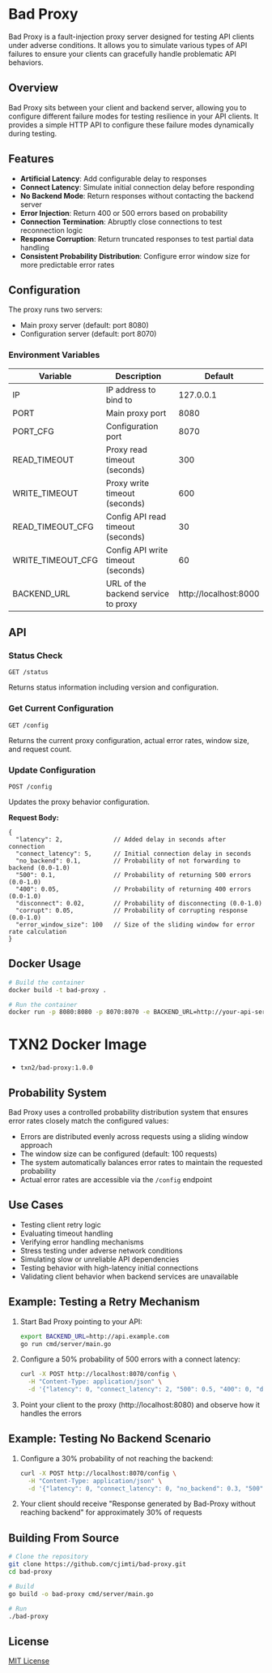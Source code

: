# Bad Proxy

Bad Proxy is a fault-injection proxy server designed for testing API clients under adverse conditions. It allows you to simulate various types of API failures to ensure your clients can gracefully handle problematic API behaviors.

## Overview

Bad Proxy sits between your client and backend server, allowing you to configure different failure modes for testing resilience in your API clients. It provides a simple HTTP API to configure these failure modes dynamically during testing.

## Features

- **Artificial Latency**: Add configurable delay to responses
- **Connect Latency**: Simulate initial connection delay before responding
- **No Backend Mode**: Return responses without contacting the backend server
- **Error Injection**: Return 400 or 500 errors based on probability
- **Connection Termination**: Abruptly close connections to test reconnection logic
- **Response Corruption**: Return truncated responses to test partial data handling
- **Consistent Probability Distribution**: Configure error window size for more predictable error rates

## Configuration

The proxy runs two servers:
- Main proxy server (default: port 8080)
- Configuration server (default: port 8070)

### Environment Variables

| Variable | Description | Default |
|----------|-------------|---------|
| IP | IP address to bind to | 127.0.0.1 |
| PORT | Main proxy port | 8080 |
| PORT_CFG | Configuration port | 8070 |
| READ_TIMEOUT | Proxy read timeout (seconds) | 300 |
| WRITE_TIMEOUT | Proxy write timeout (seconds) | 600 |
| READ_TIMEOUT_CFG | Config API read timeout (seconds) | 30 |
| WRITE_TIMEOUT_CFG | Config API write timeout (seconds) | 60 |
| BACKEND_URL | URL of the backend service to proxy | http://localhost:8000 |

## API

### Status Check

```
GET /status
```

Returns status information including version and configuration.

### Get Current Configuration

```
GET /config
```

Returns the current proxy configuration, actual error rates, window size, and request count.

### Update Configuration

```
POST /config
```

Updates the proxy behavior configuration.

**Request Body:**

```plain
{
  "latency": 2,              // Added delay in seconds after connection
  "connect_latency": 5,      // Initial connection delay in seconds
  "no_backend": 0.1,         // Probability of not forwarding to backend (0.0-1.0)
  "500": 0.1,                // Probability of returning 500 errors (0.0-1.0)
  "400": 0.05,               // Probability of returning 400 errors (0.0-1.0)
  "disconnect": 0.02,        // Probability of disconnecting (0.0-1.0)
  "corrupt": 0.05,           // Probability of corrupting response (0.0-1.0)
  "error_window_size": 100   // Size of the sliding window for error rate calculation
}
```

## Docker Usage

```bash
# Build the container
docker build -t bad-proxy .

# Run the container
docker run -p 8080:8080 -p 8070:8070 -e BACKEND_URL=http://your-api-server.com bad-proxy
```

# TXN2 Docker Image

- `txn2/bad-proxy:1.0.0`

## Probability System

Bad Proxy uses a controlled probability distribution system that ensures error rates closely match the configured values:

- Errors are distributed evenly across requests using a sliding window approach
- The window size can be configured (default: 100 requests)
- The system automatically balances error rates to maintain the requested probability
- Actual error rates are accessible via the `/config` endpoint

## Use Cases

- Testing client retry logic
- Evaluating timeout handling
- Verifying error handling mechanisms
- Stress testing under adverse network conditions
- Simulating slow or unreliable API dependencies
- Testing behavior with high-latency initial connections
- Validating client behavior when backend services are unavailable

## Example: Testing a Retry Mechanism

1. Start Bad Proxy pointing to your API:
   ```bash
   export BACKEND_URL=http://api.example.com
   go run cmd/server/main.go
   ```

2. Configure a 50% probability of 500 errors with a connect latency:
   ```bash
   curl -X POST http://localhost:8070/config \
     -H "Content-Type: application/json" \
     -d '{"latency": 0, "connect_latency": 2, "500": 0.5, "400": 0, "disconnect": 0, "corrupt": 0, "error_window_size": 50}'
   ```

3. Point your client to the proxy (http://localhost:8080) and observe how it handles the errors

## Example: Testing No Backend Scenario

1. Configure a 30% probability of not reaching the backend:
   ```bash
   curl -X POST http://localhost:8070/config \
     -H "Content-Type: application/json" \
     -d '{"latency": 0, "connect_latency": 0, "no_backend": 0.3, "500": 0, "400": 0, "disconnect": 0, "corrupt": 0}'
   ```

2. Your client should receive "Response generated by Bad-Proxy without reaching backend" for approximately 30% of requests

## Building From Source

```bash
# Clone the repository
git clone https://github.com/cjimti/bad-proxy.git
cd bad-proxy

# Build
go build -o bad-proxy cmd/server/main.go

# Run
./bad-proxy
```

## License

[MIT License](LICENSE)